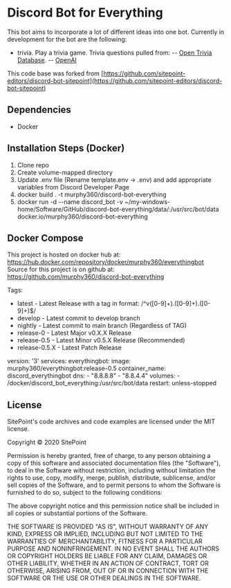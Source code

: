 # Discord Bot for Everything

This bot aims to incorporate a lot of different ideas into one bot. Currently in development for the bot are the following:
 - trivia. Play a trivia game. Trivia questions pulled from:
 -- [Open Trivia Database](https://theopentdb.com).
 -- [OpenAI](https://openai.com/)

This code base was forked from [https://github.com/sitepoint-editors/discord-bot-sitepoint](https://github.com/sitepoint-editors/discord-bot-sitepoint)

## Dependencies
- Docker

## Installation Steps (Docker)

1. Clone repo
2. Create volume-mapped directory
3. Update .env file (Rename template.env -> .env) and add appropriate variables from Discord Developer Page
4. docker build . -t murphy360/discord-bot-everything
5. docker run -d --name discord_bot -v ~/my-windows-home/Software/GitHub/discord-bot-everything/data/:/usr/src/bot/data docker.io/murphy360/discord-bot-everything


## Docker Compose
This project is hosted on docker hub at: https://hub.docker.com/repository/docker/murphy360/everythingbot
Source for this project is on github at: https://github.com/murphy360/discord-bot-everything 

Tags: 
- latest - Latest Release with a tag in format: /^v([0-9]+)\.([0-9]+)\.([0-9]+)$/
- develop - Latest commit to develop branch
- nightly - Latest commit to main branch (Regardless of TAG)
- release-0 - Latest Major v0.X.X Release
- release-0.5 - Latest Minor v0.5.X Release (Recommended)
- release-0.5.X - Latest Patch Release

version: '3'
services:
        everythingbot:
                image: murphy360/everythingbot:release-0.5
                container_name: discord_everythingbot
                dns:
                        - "8.8.8.8"
                        - "8.8.4.4"
                volumes:
                        - /docker/discord_bot_everything:/usr/src/bot/data
                restart: unless-stopped


## License

SitePoint's code archives and code examples are licensed under the MIT license.

Copyright © 2020 SitePoint

Permission is hereby granted, free of charge, to any person obtaining a copy of this software and associated documentation files (the "Software"), to deal in the Software without restriction, including without limitation the rights to use, copy, modify, merge, publish, distribute, sublicense, and/or sell copies of the Software, and to permit persons to whom the Software is furnished to do so, subject to the following conditions:

The above copyright notice and this permission notice shall be included in all copies or substantial portions of the Software.

THE SOFTWARE IS PROVIDED "AS IS", WITHOUT WARRANTY OF ANY KIND, EXPRESS OR IMPLIED, INCLUDING BUT NOT LIMITED TO THE WARRANTIES OF MERCHANTABILITY, FITNESS FOR A PARTICULAR PURPOSE AND NONINFRINGEMENT. IN NO EVENT SHALL THE AUTHORS OR COPYRIGHT HOLDERS BE LIABLE FOR ANY CLAIM, DAMAGES OR OTHER LIABILITY, WHETHER IN AN ACTION OF CONTRACT, TORT OR OTHERWISE, ARISING FROM, OUT OF OR IN CONNECTION WITH THE SOFTWARE OR THE USE OR OTHER DEALINGS IN THE SOFTWARE.
